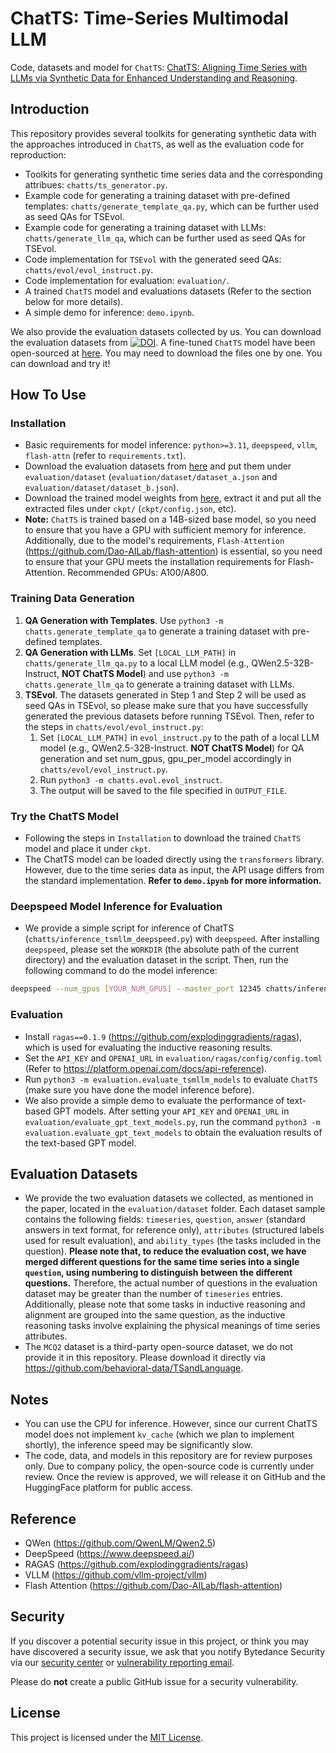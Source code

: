 # ChatTS: Time-Series Multimodal LLM
Code, datasets and model for `ChatTS`: [ChatTS: Aligning Time Series with LLMs via Synthetic Data for Enhanced Understanding and Reasoning](https://arxiv.org/pdf/2412.03104).

## Introduction
This repository provides several toolkits for generating synthetic data with the approaches introduced in `ChatTS`, as well as the evaluation code for reproduction:
- Toolkits for generating synthetic time series data and the corresponding attribues: `chatts/ts_generator.py`.
- Example code for generating a training dataset with pre-defined templates: `chatts/generate_template_qa.py`, which can be further used as seed QAs for TSEvol.
- Example code for generating a training dataset with LLMs: `chatts/generate_llm_qa`, which can be further used as seed QAs for TSEvol.
- Code implementation for `TSEvol` with the generated seed QAs: `chatts/evol/evol_instruct.py`.
- Code implementation for evaluation: `evaluation/`.
- A trained `ChatTS` model and evaluations datasets (Refer to the section below for more details).
- A simple demo for inference: `demo.ipynb`.


We also provide the evaluation datasets collected by us. You can download the evaluation datasets from [![DOI](https://zenodo.org/badge/DOI/10.5281/zenodo.14349206.svg)](https://doi.org/10.5281/zenodo.14349206).
A fine-tuned `ChatTS` model have been open-sourced at [here](https://cloud.tsinghua.edu.cn/d/c23644020adc4d0fbc0a/). You may need to download the files one by one. You can download and try it!

## How To Use
### Installation
- Basic requirements for model inference: `python>=3.11`, `deepspeed`, `vllm`, `flash-attn` (refer to `requirements.txt`).
- Download the evaluation datasets from [here](https://doi.org/10.5281/zenodo.14349206) and put them under `evaluation/dataset` (`evaluation/dataset/dataset_a.json` and `evaluation/dataset/dataset_b.json`).
- Download the trained model weights from [here](https://cloud.tsinghua.edu.cn/d/c23644020adc4d0fbc0a/), extract it and put all the extracted files under `ckpt/` (`ckpt/config.json`, etc).
- **Note:** `ChatTS` is trained based on a 14B-sized base model, so you need to ensure that you have a GPU with sufficient memory for inference. Additionally, due to the model's requirements, `Flash-Attention` (https://github.com/Dao-AILab/flash-attention) is essential, so you need to ensure that your GPU meets the installation requirements for Flash-Attention. Recommended GPUs: A100/A800.

### Training Data Generation
1. **QA Generation with Templates**. Use `python3 -m chatts.generate_template_qa` to generate a training dataset with pre-defined templates.
2. **QA Generation with LLMs**. Set `[LOCAL_LLM_PATH]` in `chatts/generate_llm_qa.py` to a local LLM model (e.g., QWen2.5-32B-Instruct, **NOT ChatTS Model**) and use `python3 -m chatts.generate_llm_qa` to generate a training dataset with LLMs.
3. **TSEvol**. The datasets generated in Step 1 and Step 2 will be used as seed QAs in TSEvol, so please make sure that you have successfully generated the previous datasets before running TSEvol. Then, refer to the steps in `chatts/evol/evol_instruct.py`:
    1. Set `[LOCAL_LLM_PATH]` in `evol_instruct.py` to the path of a local LLM model (e.g., QWen2.5-32B-Instruct. **NOT ChatTS Model**) for QA generation and set num_gpus, gpu_per_model accordingly in `chatts/evol/evol_instruct.py`.
    2. Run `python3 -m chatts.evol.evol_instruct`.
    3. The output will be saved to the file specified in `OUTPUT_FILE`.

### Try the ChatTS Model
- Following the steps in `Installation` to download the trained `ChatTS` model and place it under `ckpt`. 
- The ChatTS model can be loaded directly using the `transformers` library. However, due to the time series data as input, the API usage differs from the standard implementation. **Refer to `demo.ipynb` for more information.**

### Deepspeed Model Inference for Evaluation
- We provide a simple script for inference of ChatTS (`chatts/inference_tsmllm_deepspeed.py`) with `deepspeed`. After installing `deepspeed`, please set the `WORKDIR` (the absolute path of the current directory) and the evaluation dataset in the script. Then, run the following command to do the model inference:
```sh
deepspeed --num_gpus [YOUR_NUM_GPUS] --master_port 12345 chatts/inference_tsmllm_deepspeed.py
```

### Evaluation
- Install `ragas==0.1.9` (https://github.com/explodinggradients/ragas), which is used for evaluating the inductive reasoning results.
- Set the `API_KEY` and `OPENAI_URL` in `evaluation/ragas/config/config.toml` (Refer to https://platform.openai.com/docs/api-reference).
- Run `python3 -m evaluation.evaluate_tsmllm_models` to evaluate `ChatTS` (make sure you have done the model inference before).
- We also provide a simple demo to evaluate the performance of text-based GPT models. After setting your `API_KEY` and `OPENAI_URL` in `evaluation/evaluate_gpt_text_models.py`, run the command `python3 -m evaluation.evaluate_gpt_text_models` to obtain the evaluation results of the text-based GPT model.

## Evaluation Datasets
- We provide the two evaluation datasets we collected, as mentioned in the paper, located in the `evaluation/dataset` folder. Each dataset sample contains the following fields: `timeseries`, `question`, `answer` (standard answers in text format, for reference only), `attributes` (structured labels used for result evaluation), and `ability_types` (the tasks included in the question). **Please note that, to reduce the evaluation cost, we have merged different questions for the same time series into a single `question`, using numbering to distinguish between the different questions.** Therefore, the actual number of questions in the evaluation dataset may be greater than the number of `timeseries` entries. Additionally, please note that some tasks in inductive reasoning and alignment are grouped into the same question, as the inductive reasoning tasks involve explaining the physical meanings of time series attributes.
- The `MCQ2` dataset is a third-party open-source dataset, we do not provide it in this repository. Please download it directly via https://github.com/behavioral-data/TSandLanguage.

## Notes
- You can use the CPU for inference. However, since our current ChatTS model does not implement `kv_cache` (which we plan to implement shortly), the inference speed may be significantly slow.
- The code, data, and models in this repository are for review purposes only. Due to company policy, the open-source code is currently under review. Once the review is approved, we will release it on GitHub and the HuggingFace platform for public access.

## Reference
- QWen (https://github.com/QwenLM/Qwen2.5)
- DeepSpeed (https://www.deepspeed.ai/)
- RAGAS (https://github.com/explodinggradients/ragas)
- VLLM (https://github.com/vllm-project/vllm)
- Flash Attention (https://github.com/Dao-AILab/flash-attention)

## Security

If you discover a potential security issue in this project, or think you may
have discovered a security issue, we ask that you notify Bytedance Security via our [security center](https://security.bytedance.com/src) or [vulnerability reporting email](sec@bytedance.com).

Please do **not** create a public GitHub issue for a security vulnerability.

## License
This project is licensed under the [MIT License](LICENSE).

